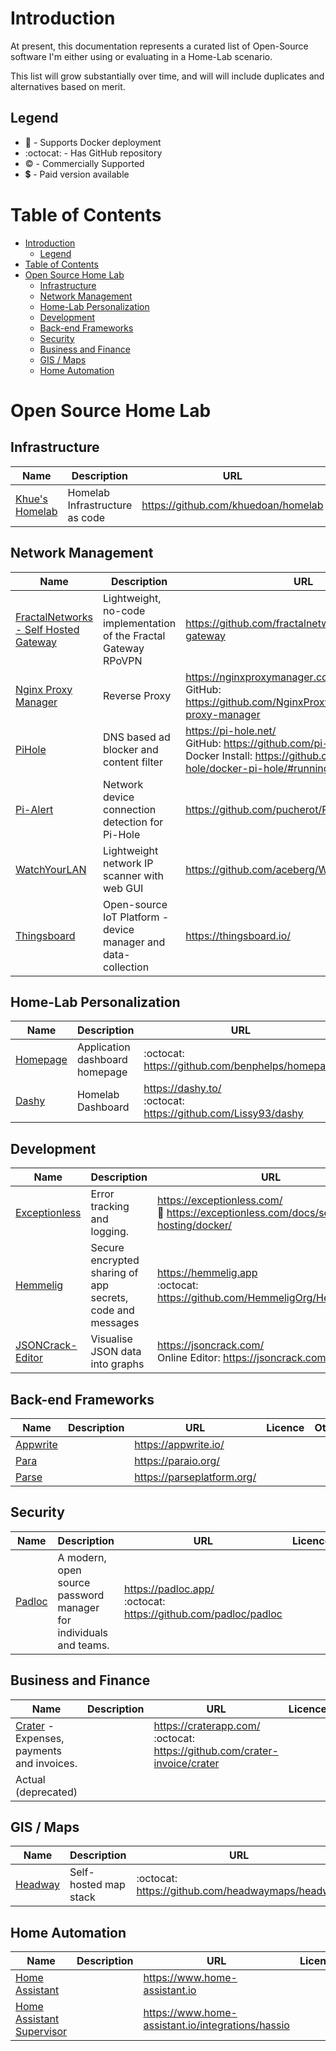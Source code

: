 # Introduction
At present, this documentation represents a curated list of Open-Source software I'm either using or evaluating in a Home-Lab scenario.

This list will grow substantially over time, and will will include duplicates and alternatives based on merit.

## Legend
* 🐳 - Supports Docker deployment
* :octocat: - Has GitHub repository
* ©️ - Commercially Supported
* 💲 - Paid version available

<!--
### Interface Legend
* :desktop_computer: - Desktop application
-->

# Table of Contents

- [Introduction](#introduction)
  - [Legend](#legend)
- [Table of Contents](#table-of-contents)
- [Open Source Home Lab](#open-source-home-lab)
  - [Infrastructure](#infrastructure)
  - [Network Management](#network-management)
  - [Home-Lab Personalization](#home-lab-personalization)
  - [Development](#development)
  - [Back-end Frameworks](#back-end-frameworks)
  - [Security](#security)
  - [Business and Finance](#business-and-finance)
  - [GIS / Maps](#gis--maps)
  - [Home Automation](#home-automation)


# Open Source Home Lab

## Infrastructure

| Name | Description | URL | Licence | Other
|-|-|-|-|-|
| [Khue's Homelab](https://github.com/khuedoan/homelab) | Homelab Infrastructure as code | https://github.com/khuedoan/homelab | GPLv3 | 

## Network Management

| Name | Description | URL | Licence | Other |
|-|-|-|-|-|
| [FractalNetworks - Self Hosted Gateway](https://github.com/fractalnetworksco/selfhosted-gateway) | Lightweight, no-code implementation of the Fractal Gateway RPoVPN | https://github.com/fractalnetworksco/selfhosted-gateway
| [Nginx Proxy Manager](https://nginxproxymanager.com/) | Reverse Proxy | https://nginxproxymanager.com/ <br/>GitHub: https://github.com/NginxProxyManager/nginx-proxy-manager
| [PiHole](https://pi-hole.net/) | DNS based ad blocker and content filter | https://pi-hole.net/ <br/>GitHub: https://github.com/pi-hole/<br/>Docker Install: https://github.com/pi-hole/docker-pi-hole/#running-pi-hole-docker
| [Pi-Alert](https://github.com/pucherot/Pi.Alert) | Network device connection detection for Pi-Hole | https://github.com/pucherot/Pi.Alert
| [WatchYourLAN](https://github.com/aceberg/WatchYourLAN) | Lightweight network IP scanner with web GUI | https://github.com/aceberg/WatchYourLAN
| [Thingsboard](https://thingsboard.io/) | Open-source IoT Platform - device manager and data-collection | https://thingsboard.io/


## Home-Lab Personalization

| Name | Description | URL | Licence | Other |
|-|-|-|-|-|
| [Homepage](https://github.com/benphelps/homepage) | Application dashboard homepage | :octocat: https://github.com/benphelps/homepage
| [Dashy](https://dashy.to/) | Homelab Dashboard | https://dashy.to/ <br/>:octocat: https://github.com/Lissy93/dashy


## Development

| Name | Description | URL | Licence | Other |
|-|-|-|-|-|
| [Exceptionless](https://exceptionless.com/) | Error tracking and logging. | https://exceptionless.com/ <br/>🐳 https://exceptionless.com/docs/self-hosting/docker/
| [Hemmelig](https://hemmelig.app) | Secure encrypted sharing of app secrets, code and messages | https://hemmelig.app <br/>:octocat: https://github.com/HemmeligOrg/Hemmelig.app
| [JSONCrack-Editor](https://jsoncrack.com/) | Visualise JSON data into graphs | https://jsoncrack.com/ <br/>Online Editor: https://jsoncrack.com/editor


## Back-end Frameworks

| Name | Description | URL | Licence | Other |
|-|-|-|-|-|
| [Appwrite](https://appwrite.io/) | | https://appwrite.io/
| [Para](https://paraio.org/) | | https://paraio.org/
| [Parse](https://parseplatform.org/) | |https://parseplatform.org/


## Security

| Name | Description | URL | Licence | Other |
|-|-|-|-|-|
| [Padloc](https://padloc.app/) | A modern, open source password manager for individuals and teams. | https://padloc.app/ <br/>:octocat: https://github.com/padloc/padloc


## Business and Finance

| Name | Description | URL | Licence | Other |
|-|-|-|-|-|
| [Crater](https://craterapp.com/) - Expenses, payments and invoices. | | https://craterapp.com/ <br/>:octocat: https://github.com/crater-invoice/crater
| Actual (deprecated)

## GIS / Maps

| Name | Description | URL | Licence | Other |
|-|-|-|-|-|
| [Headway](https://github.com/headwaymaps/headway) | Self-hosted map stack | :octocat: https://github.com/headwaymaps/headway

## Home Automation

| Name | Description | URL | Licence | Other |
|-|-|-|-|-|
| [Home Assistant](https://www.home-assistant.io) | | https://www.home-assistant.io
| [Home Assistant Supervisor](https://www.home-assistant.io/integrations/hassio) | | https://www.home-assistant.io/integrations/hassio
